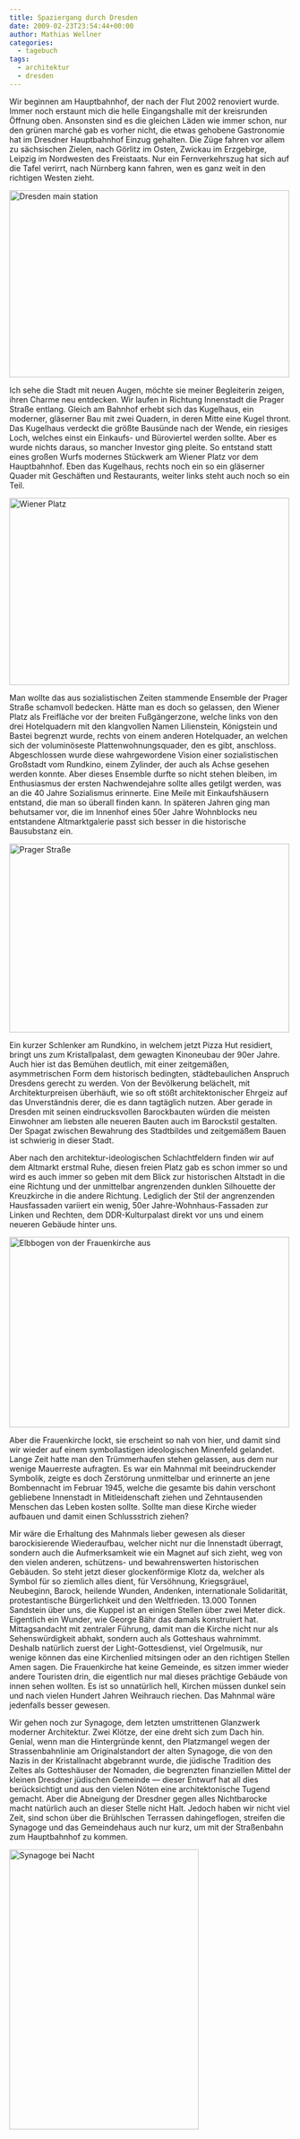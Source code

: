 ```yaml
---
title: Spaziergang durch Dresden
date: 2009-02-23T23:54:44+00:00
author: Mathias Wellner
categories:
  - tagebuch
tags:
  - architektur
  - dresden
---
```

Wir beginnen am Hauptbahnhof, der nach der Flut 2002 renoviert wurde. Immer noch erstaunt mich die helle Eingangshalle mit der kreisrunden Öffnung oben. Ansonsten sind es die gleichen Läden wie immer schon, nur den grünen marché gab es vorher nicht, die etwas gehobene Gastronomie hat im Dresdner Hauptbahnhof Einzug gehalten. Die Züge fahren vor allem zu sächsischen Zielen, nach Görlitz im Osten, Zwickau im Erzgebirge, Leipzig im Nordwesten des Freistaats. Nur ein Fernverkehrszug hat sich auf die Tafel verirrt, nach Nürnberg kann fahren, wen es ganz weit in den richtigen Westen zieht.

<a href="http://www.flickr.com/photos/mwellner/3012779319/"><img alt="Dresden main station" src="http://farm4.static.flickr.com/3047/3012779319_7180abf1dc.jpg" title="Dresden main station" width="500" height="334" /></a>

Ich sehe die Stadt mit neuen Augen, möchte sie meiner Begleiterin zeigen, ihren Charme neu entdecken. Wir laufen in Richtung Innenstadt die Prager Straße entlang. Gleich am Bahnhof erhebt sich das Kugelhaus, ein moderner, gläserner Bau mit zwei Quadern, in deren Mitte eine Kugel thront. Das Kugelhaus verdeckt die größte Bausünde nach der Wende, ein riesiges Loch, welches einst ein Einkaufs- und Büroviertel werden sollte. Aber es wurde nichts daraus, so mancher Investor ging pleite. So entstand statt eines großen Wurfs modernes Stückwerk am Wiener Platz vor dem Hauptbahnhof. Eben das Kugelhaus, rechts noch ein so ein gläserner Quader mit Geschäften und Restaurants, weiter links steht auch noch so ein Teil.

<a href="http://www.flickr.com/photos/mwellner/3304116797/"><img alt="Wiener Platz" src="http://farm4.static.flickr.com/3457/3304116797_c0551c5511.jpg" title="Wiener Platz" width="500" height="334" /></a>

Man wollte das aus sozialistischen Zeiten stammende Ensemble der Prager Straße schamvoll bedecken. Hätte man es doch so gelassen, den Wiener Platz als Freifläche vor der breiten Fußgängerzone, welche links von den drei Hotelquadern mit den klangvollen Namen Lilienstein, Königstein und Bastei begrenzt wurde, rechts von einem anderen Hotelquader, an welchen sich der voluminöseste Plattenwohnungsquader, den es gibt, anschloss. Abgeschlossen wurde diese wahrgewordene Vision einer sozialistischen Großstadt vom Rundkino, einem Zylinder, der auch als Achse gesehen werden konnte. Aber dieses Ensemble durfte so nicht stehen bleiben, im Enthusiasmus der ersten Nachwendejahre sollte alles getilgt werden, was an die 40 Jahre Sozialismus erinnerte. Eine Meile mit Einkaufshäusern entstand, die man so überall finden kann. In späteren Jahren ging man behutsamer vor, die im Innenhof eines 50er Jahre Wohnblocks neu entstandene Altmarktgalerie passt sich besser in die historische Bausubstanz ein.

<a href="http://www.flickr.com/photos/mwellner/3304060081/"><img alt="Prager Straße" src="http://farm4.static.flickr.com/3474/3304060081_c2d212d18a.jpg" title="Prager Straße" width="500" height="337" /></a>

Ein kurzer Schlenker am Rundkino, in welchem jetzt Pizza Hut residiert, bringt uns zum Kristallpalast, dem gewagten Kinoneubau der 90er Jahre. Auch hier ist das Bemühen deutlich, mit einer zeitgemäßen, asymmetrischen Form dem historisch bedingten, städtebaulichen Anspruch Dresdens gerecht zu werden. Von der Bevölkerung belächelt, mit Architekturpreisen überhäuft, wie so oft stößt architektonischer Ehrgeiz auf das Unverständnis derer, die es dann tagtäglich nutzen. Aber gerade in Dresden mit seinen eindrucksvollen Barockbauten würden die meisten Einwohner am liebsten alle neueren Bauten auch im Barockstil gestalten. Der Spagat zwischen Bewahrung des Stadtbildes und zeitgemäßem Bauen ist schwierig in dieser Stadt.

Aber nach den architektur-ideologischen Schlachtfeldern finden wir auf dem Altmarkt erstmal Ruhe, diesen freien Platz gab es schon immer so und wird es auch immer so geben mit dem Blick zur historischen Altstadt in die eine Richtung und der unmittelbar angrenzenden dunklen Silhouette der Kreuzkirche in die andere Richtung. Lediglich der Stil der angrenzenden Hausfassaden variiert ein wenig, 50er Jahre-Wohnhaus-Fassaden zur Linken und Rechten, dem DDR-Kulturpalast direkt vor uns und einem neueren Gebäude hinter uns.

<a href="https://www.flickr.com/photos/mwellner/3304060089/"><img alt="Elbbogen von der Frauenkirche aus" src="http://farm4.static.flickr.com/3615/3304060089_c23d6d4129.jpg" title="Elbbogen von der Frauenkirche aus" width="500" height="340" /></a>
  
Aber die Frauenkirche lockt, sie erscheint so nah von hier, und damit sind wir wieder auf einem symbollastigen ideologischen Minenfeld gelandet. Lange Zeit hatte man den Trümmerhaufen stehen gelassen, aus dem nur wenige Mauerreste aufragten. Es war ein Mahnmal mit beeindruckender Symbolik, zeigte es doch Zerstörung unmittelbar und erinnerte an jene Bombennacht im Februar 1945, welche die gesamte bis dahin verschont gebliebene Innenstadt in Mitleidenschaft ziehen und Zehntausenden Menschen das Leben kosten sollte. Sollte man diese Kirche wieder aufbauen und damit einen Schlussstrich ziehen?

Mir wäre die Erhaltung des Mahnmals lieber gewesen als dieser barockisierende Wiederaufbau, welcher nicht nur die Innenstadt überragt, sondern auch die Aufmerksamkeit wie ein Magnet auf sich zieht, weg von den vielen anderen, schützens- und bewahrenswerten historischen Gebäuden. So steht jetzt dieser glockenförmige Klotz da, welcher als Symbol für so ziemlich alles dient, für Versöhnung, Kriegsgräuel, Neubeginn, Barock, heilende Wunden, Andenken, internationale Solidarität, protestantische Bürgerlichkeit und den Weltfrieden. 13.000 Tonnen Sandstein über uns, die Kuppel ist an einigen Stellen über zwei Meter dick. Eigentlich ein Wunder, wie George Bähr das damals konstruiert hat. Mittagsandacht mit zentraler Führung, damit man die Kirche nicht nur als Sehenswürdigkeit abhakt, sondern auch als Gotteshaus wahrnimmt. Deshalb natürlich zuerst der Light-Gottesdienst, viel Orgelmusik, nur wenige können das eine Kirchenlied mitsingen oder an den richtigen Stellen Amen sagen. Die Frauenkirche hat keine Gemeinde, es sitzen immer wieder andere Touristen drin, die eigentlich nur mal dieses prächtige Gebäude von innen sehen wollten. Es ist so unnatürlich hell, Kirchen müssen dunkel sein und nach vielen Hundert Jahren Weihrauch riechen. Das Mahnmal wäre jedenfalls besser gewesen.

Wir gehen noch zur Synagoge, dem letzten umstrittenen Glanzwerk moderner Architektur. Zwei Klötze, der eine dreht sich zum Dach hin. Genial, wenn man die Hintergründe kennt, den Platzmangel wegen der Strassenbahnlinie am Originalstandort der alten Synagoge, die von den Nazis in der Kristallnacht abgebrannt wurde, die jüdische Tradition des Zeltes als Gotteshäuser der Nomaden, die begrenzten finanziellen Mittel der kleinen Dresdner jüdischen Gemeinde &#8212; dieser Entwurf hat all dies berücksichtigt und aus den vielen Nöten eine architektonische Tugend gemacht. Aber die Abneigung der Dresdner gegen alles Nichtbarocke macht natürlich auch an dieser Stelle nicht Halt. Jedoch haben wir nicht viel Zeit, sind schon über die Brühlschen Terrassen dahingeflogen, streifen die Synagoge und das Gemeindehaus auch nur kurz, um mit der Straßenbahn zum Hauptbahnhof zu kommen.

<a href="http://www.flickr.com/photos/mwellner/3304060085/"><img alt="Synagoge bei Nacht" src="http://farm4.static.flickr.com/3569/3304060085_584d888f0f.jpg" title="Synagoge bei Nacht" width="338" height="500" /></a>
